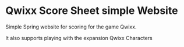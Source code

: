 # Qwixx Score Sheet simple Website

Simple Spring website for scoring for the game Qwixx.

It also supports playing with the expansion Qwixx Characters
